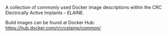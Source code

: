 A collection of commonly used Docker image descriptions within the CRC Electrically Active Implants – ELAINE.

Build images can be found at Docker Hub: https://hub.docker.com/r/crcelaine/common/

